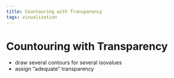 ```yaml
---
title: Countouring with Transparency
tags: visualization
---
```


# Countouring with Transparency
- draw several contours for several isovalues
- assign “adequate” transparency












































































